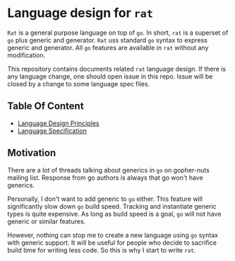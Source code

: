 # Language design for `rat` #

`Rat` is a general purpose language on top of `go`. In short, `rat` is a superset of `go` plus generic and generator. `Rat` uss standard `go` syntax to express generic and generator. All `go` features are available in `rat` without any modification.

This repository contains documents related `rat` language design. If there is any language change, one should open issue in this repo. Issue will be closed by a change to some language spec files.

## Table Of Content ##

* [Language Design Principles](https://github.com/go-rat/language-design/blob/master/principles.md)
* [Language Specification](https://github.com/go-rat/language-design/blob/master/spec.md)

## Motivation ##

There are a lot of threads talking about generics in `go` on gopher-nuts mailing list. Response from go authors is always that go won't have generics.

Personally, I don't want to add generic to `go` either. This feature will significantly slow down `go` build speed. Tracking and instantiate generic types is quite expensive. As long as build speed is a goal, `go` will not have generic or similar features.

However, nothing can stop me to create a new language using `go` syntax with generic support. It will be useful for people who decide to sacrifice build time for writing less code. So this is why I start to write `rat`.
